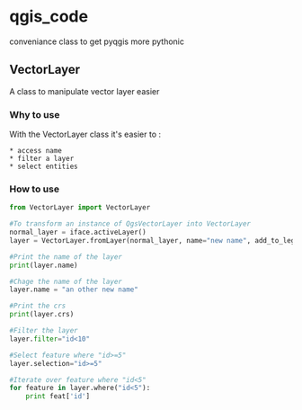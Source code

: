 # qgis_code
conveniance class to get pyqgis more pythonic

## VectorLayer
A class to manipulate vector layer easier

### Why to use
With the VectorLayer class it's easier to :

	* access name
	* filter a layer
	* select entities


### How to use
```python
from VectorLayer import VectorLayer

#To transform an instance of QgsVectorLayer into VectorLayer
normal_layer = iface.activeLayer()
layer = VectorLayer.fromLayer(normal_layer, name="new name", add_to_legend=True)

#Print the name of the layer
print(layer.name)

#Chage the name of the layer
layer.name = "an other new name"

#Print the crs
print(layer.crs)

#Filter the layer
layer.filter="id<10"

#Select feature where "id>=5"
layer.selection="id>=5"

#Iterate over feature where "id<5"
for feature in layer.where("id<5"):
	print feat['id']
```


